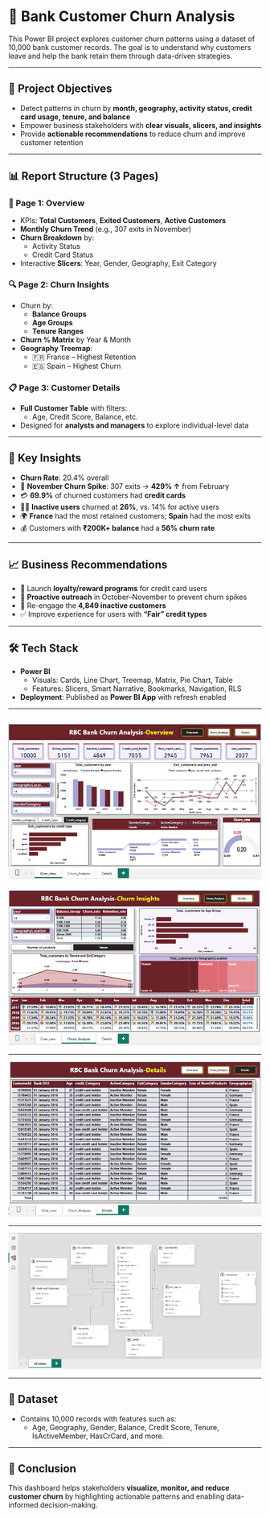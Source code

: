 # 💼 Bank Customer Churn Analysis

This Power BI project explores customer churn patterns using a dataset of 10,000 bank customer records. The goal is to understand why customers leave and help the bank retain them through data-driven strategies.

---

## 🎯 Project Objectives

- Detect patterns in churn by **month, geography, activity status, credit card usage, tenure, and balance**
- Empower business stakeholders with **clear visuals, slicers, and insights**
- Provide **actionable recommendations** to reduce churn and improve customer retention

---

## 📊 Report Structure (3 Pages)

### 🧾 Page 1: Overview
- KPIs: **Total Customers**, **Exited Customers**, **Active Customers**
- **Monthly Churn Trend** (e.g., 307 exits in November)
- **Churn Breakdown** by:
  - Activity Status
  - Credit Card Status
- Interactive **Slicers**: Year, Gender, Geography, Exit Category

### 🔍 Page 2: Churn Insights
- Churn by:
  - **Balance Groups**
  - **Age Groups**
  - **Tenure Ranges**
- **Churn % Matrix** by Year & Month
- **Geography Treemap**:
  - 🇫🇷 France – Highest Retention
  - 🇪🇸 Spain – Highest Churn

### 📋 Page 3: Customer Details
- **Full Customer Table** with filters:
  - Age, Credit Score, Balance, etc.
- Designed for **analysts and managers** to explore individual-level data

---

## 🔑 Key Insights

- **Churn Rate**: 20.4% overall
- 📆 **November Churn Spike**: 307 exits → **429% ↑** from February
- 💳 **69.9%** of churned customers had **credit cards**
- 🧑‍💼 **Inactive users** churned at **26%**, vs. 14% for active users
- 🌍 **France** had the most retained customers; **Spain** had the most exits
- 💰 Customers with **₹200K+ balance** had a **56% churn rate**

---

## 📈 Business Recommendations

- 🎁 Launch **loyalty/reward programs** for credit card users
- 📣 **Proactive outreach** in October–November to prevent churn spikes
- 🔄 Re-engage the **4,849 inactive customers**
- ✅ Improve experience for users with **“Fair” credit types**

---

## 🛠️ Tech Stack

- **Power BI**
  - Visuals: Cards, Line Chart, Treemap, Matrix, Pie Chart, Table
  - Features: Slicers, Smart Narrative, Bookmarks, Navigation, RLS
- **Deployment**: Published as **Power BI App** with refresh enabled

---

![Dashboard Preview](churn_1.png)
---

![Dashboard Preview](churn_2.png)

---
![Dashboard Preview](churn_3.png)

---
![Dashboard Preview](Data_modelling.png)

---

## 📁 Dataset

- Contains 10,000 records with features such as:
  - Age, Geography, Gender, Balance, Credit Score, Tenure, IsActiveMember, HasCrCard, and more.

---

## 📌 Conclusion

This dashboard helps stakeholders **visualize, monitor, and reduce customer churn** by highlighting actionable patterns and enabling data-informed decision-making.
